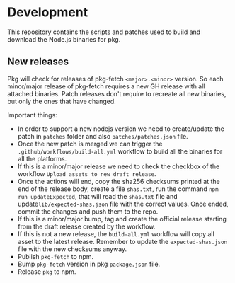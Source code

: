 # Development

This repository contains the scripts and patches used to build and download the Node.js binaries for pkg.

## New releases

Pkg will check for releases of pkg-fetch `<major>.<minor>` version. So each minor/major release of pkg-fetch requires a new GH release with all attached binaries. Patch releases don't require to recreate all new binaries, but only the ones that have changed.

Important things:

- In order to support a new nodejs version we need to create/update the patch in `patches` folder and also `patches/patches.json` file.
- Once the new patch is merged we can trigger the `.github/workflows/build-all.yml` workflow to build all the binaries for all the platforms.
- If this is a minor/major release we need to check the checkbox of the workflow `Upload assets to new draft release`.
- Once the actions will end, copy the sha256 checksums printed at the end of the release body, create a file `shas.txt`, run the command `npm run updateExpected`, that will read the `shas.txt` file and update`lib/expected-shas.json` file with the correct values. Once ended, commit the changes and push them to the repo.
- If this is a minor/major bump, tag and create the official release starting from the draft release created by the workflow.
- If this is not a new release, the `build-all.yml` workflow will copy all asset to the latest release. Remember to update the `expected-shas.json` file with the new checksums anyway.
- Publish `pkg-fetch` to npm.
- Bump `pkg-fetch` version in pkg `package.json` file.
- Release `pkg` to npm.
